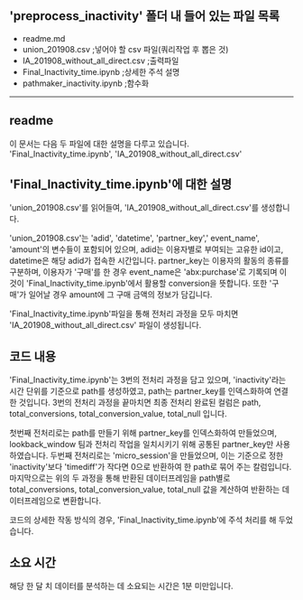 ## 'preprocess_inactivity' 폴더 내 들어 있는 파일 목록
- readme.md
- union_201908.csv ;넣어야 할 csv 파일(쿼리작업 후 뽑은 것)
- IA_201908_without_all_direct.csv ;출력파일
- Final_Inactivity_time.ipynb ;상세한 주석 설명
- pathmaker_inactivity.ipynb ;함수화

-----------------
## readme

이 문서는 다음 두 파일에 대한 설명을 다루고 있습니다.
'Final_Inactivity_time.ipynb', 'IA_201908_without_all_direct.csv'

## 'Final_Inactivity_time.ipynb'에 대한 설명
'union_201908.csv'를 읽어들여, 'IA_201908_without_all_direct.csv'를 생성합니다.

'union_201908.csv'는 'adid', 'datetime', 'partner_key',' event_name', 'amount'의 변수들이 포함되어 있으며,
adid는 이용자별로 부여되는 고유한 id이고, datetime은 해당 adid가 접속한 시간입니다. 
partner_key는 이용자의 활동의 종류를 구분하며, 이용자가 '구매'를 한 경우 event_name은 'abx:purchase'로 기록되며
이것이 'Final_Inactivity_time.ipynb'에서 활용할 conversion을 뜻합니다. 또한 '구매'가 일어날 경우 amount에 그 구매 금액의 정보가 담깁니다.

'Final_Inactivity_time.ipynb'파일을 통해 전처리 과정을 모두 마치면 'IA_201908_without_all_direct.csv' 파일이 생성됩니다.

## 코드 내용
'Final_Inactivity_time.ipynb'는 3번의 전처리 과정을 담고 있으며,
'inactivity'라는 시간 단위를 기준으로 path를 생성하였고, path는 partner_key를 인덱스화하여 연결한 것입니다.
3번의 전처리 과정을 끝마치면 최종 전처리 완료된 컬럼은 path, total_conversions, total_conversion_value, total_null 입니다.

첫번째 전처리로는 path를 만들기 위해 partner_key를 인덱스화하여 만들었으며, lookback_window 팀과 전처리 작업을 일치시키기 위해 공통된 partner_key만 사용하였습니다.
두번째 전처리로는 'micro_session'을 만들었으며, 이는 기준으로 정한 'inactivity'보다 'timediff'가 작다면 0으로 반환하여 한 path로 묶어 주는 칼럼입니다.
마지막으로는 위의 두 과정을 통해 반환된 데이터프레임을 path별로 total_conversions, total_conversion_value, total_null 값을 계산하여 반환하는 데이터프레임으로 변환합니다.

코드의 상세한 작동 방식의 경우, 'Final_Inactivity_time.ipynb'에 주석 처리를 해 두었습니다.

## 소요 시간
해당 한 달 치 데이터를 분석하는 데 소요되는 시간은 1분 미만입니다.

